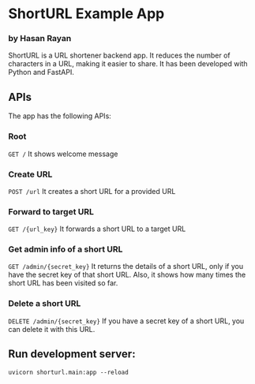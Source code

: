 # ShortURL Example App

### by Hasan Rayan

ShortURL is a URL shortener backend app. It reduces the number of characters in a URL, making it easier to share.
It has been developed with Python and FastAPI.

## APIs

The app has the following APIs:

### Root

`GET /`
It shows welcome message

### Create URL

`POST /url`
It creates a short URL for a provided URL

### Forward to target URL

`GET /{url_key}`
It forwards a short URL to a target URL

### Get admin info of a short URL

`GET /admin/{secret_key}`
It returns the details of a short URL, only if you have the secret key of that short URL.
Also, it shows how many times the short URL has been visited so far.

### Delete a short URL

`DELETE /admin/{secret_key}`
If you have a secret key of a short URL, you can delete it with this URL.

## Run development server:

`uvicorn shorturl.main:app --reload`
